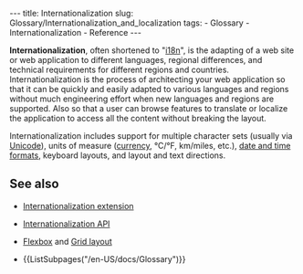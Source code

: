 --- title: Internationalization slug: Glossary/Internationalization\_and\_localization tags: - Glossary - Internationalization - Reference ---

**Internationalization**, often shortened to "[i18n](/en-US/docs/Glossary/I18N)", is the adapting of a web site or web application to different languages, regional differences, and technical requirements for different regions and countries. Internationalization is the process of architecting your web application so that it can be quickly and easily adapted to various languages and regions without much engineering effort when new languages and regions are supported. Also so that a user can browse features to translate or localize the application to access all the content without breaking the layout.

Internationalization includes support for multiple character sets (usually via <a href="https://searchcio-midmarket.techtarget.com/definition/Unicode" class="external external-icon">Unicode</a>), units of measure ([currency](/en-US/docs/Web/API/PaymentCurrencyAmount), °C/°F, km/miles, etc.), [date and time formats](/en-US/docs/Mozilla/Projects/NSPR/Reference/Date_and_Time), keyboard layouts, and layout and text directions.

See also
--------

-   [Internationalization extension](/en-US/docs/Mozilla/Add-ons/WebExtensions/Internationalization)
-   [Internationalization API](/en-US/docs/Web/JavaScript/Reference/Global_Objects/Intl)
-   [Flexbox](/en-US/docs/Learn/CSS/CSS_layout/Flexbox) and [Grid layout](/en-US/docs/Web/CSS/CSS_Grid_Layout/Basic_Concepts_of_Grid_Layout)

-   {{ListSubpages("/en-US/docs/Glossary")}}
